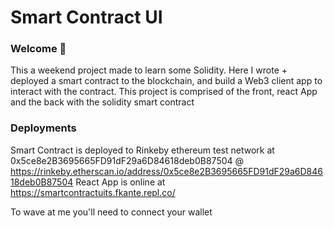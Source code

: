# Smart Contract UI

### **Welcome 👋**
This a weekend project made to learn some Solidity.
Here I wrote + deployed a smart contract to the blockchain, and build a Web3 client app to interact with the contract.
This project is comprised of the front, react App and the back with the solidity smart contract

### Deployments
Smart Contract is deployed to Rinkeby ethereum test network at 0x5ce8e2B3695665FD91dF29a6D84618deb0B87504 @ https://rinkeby.etherscan.io/address/0x5ce8e2B3695665FD91dF29a6D84618deb0B87504
React App is online at https://smartcontractuits.fkante.repl.co/

To wave at me you'll need to connect your wallet
